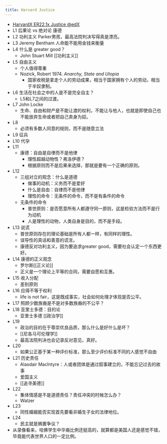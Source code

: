 ```yaml
---
title: Harvard Justice
---
```


- [HarvardX ER22.1x Justice @edX](https://courses.edx.org/courses/course-v1:HarvardX+ER22.1x+3T2020/course/)
- L1 后果论 vs 绝对论 康德
- L2 功利主义 Parker男孩，最高法院判决写得真是漂亮。
- L3 Jeremy Bentham 人命能不能用金钱来衡量
- L4 什么是 greater good？
    - John Stuart Mill [[功利主义]]
- L5 自由主义
    - 个人值得尊重
    - Nozick, Robert 1974. _Anarchy, State and Utopia_
        - 国家收税是拿走个人的劳动成果，相当于国家拥有个人的劳动，相当于半奴隶制。
- L6 生活在社会之中的人是不是完全自主？
    - L5和L7之间的过渡。
- L7 John Locke
    - 生命、自由和财产是不能让渡的权利，不能让与他人，也就是即使自己也不能放弃生命或者把自己卖身为奴。
- L8
    - 必须有多数人同意的规则，而不是随意立法
- L9 征兵
- L10 代孕
- L11
    - 康德：自由是自律而不是他律
        - 理性超越动物性？弗洛伊德？
        - 根据原则而不是后果来选择，那就是要有一个正确的原则。
- L12
    - 三组对立的观念：什么是道德
        - 做事的动机：义务而不是爱好
        - 什么是自由：自律而不是他律
        - 理性的命令：无条件的命令，而不是有条件的命令
    - 无条件的命令
        - 普世原则：是否愿意所有人都遵守同一原则，这是检验方法而不是行为动机
        - 人是理性的动物，人类自身是目的，而不是手段。
- L13 说谎
    - 普世原则存在的理论基础是所有人都一样，有同样的理性。
    - 误导性的真话和善意的谎言。
    - 康德反对功利主义，因为要追求greater good，需要社会认定一个东西更好。
- L14 康德的正义观念
    - 罗尔斯[[正义论]]
    - 正义是一个理论上平等的合同，需要自愿和互惠。
- L15 收入分配
    - 差别原则
- L16 应得不等于权利
    - life is not fair，这是既成事实，社会如何处理才体现是否公平。
- L17  照顾少数族裔是不是对多数族裔的不公平？
- L18  亚里士多德：目的论
    - 亚里士多德 [[政治学]]
- L19
    - 政治的目的在于尊崇优良品质，那么什么是好什么是坏？
    - [[尼各马可伦理学]]
    - 最高法院判决也会记录反对意见，真好。
- L20
    - 如果公正基于某一种评价标准，那么至少评价标准不同的人感觉不自由
- L21 历史责任
    - Alasdair MacIntyre：人或者团体是通过叙事建立的，不能忘记过去的故事
    - 爱国主义
    - [[追寻美德]]
- L22
    - 集体情感是不是道德责任？责任冲突的时候怎么办？
    - Walzer
- L23
    - 同性婚姻能否实现首先要看非婚生子女的法律地位。
- L24
    - 民主就是搁置争议？
- 从录像看来，哈佛学生中华裔比例还挺高的，就算都是美国人还是感觉不错，毕竟能代表世界人口的一定比例。